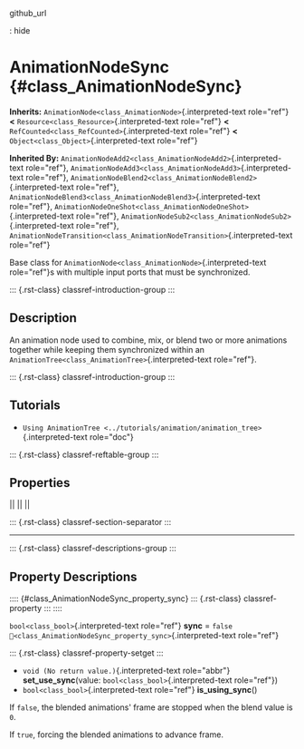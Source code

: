 github_url

:   hide

# AnimationNodeSync {#class_AnimationNodeSync}

**Inherits:** `AnimationNode<class_AnimationNode>`{.interpreted-text
role="ref"} **\<** `Resource<class_Resource>`{.interpreted-text
role="ref"} **\<** `RefCounted<class_RefCounted>`{.interpreted-text
role="ref"} **\<** `Object<class_Object>`{.interpreted-text role="ref"}

**Inherited By:**
`AnimationNodeAdd2<class_AnimationNodeAdd2>`{.interpreted-text
role="ref"},
`AnimationNodeAdd3<class_AnimationNodeAdd3>`{.interpreted-text
role="ref"},
`AnimationNodeBlend2<class_AnimationNodeBlend2>`{.interpreted-text
role="ref"},
`AnimationNodeBlend3<class_AnimationNodeBlend3>`{.interpreted-text
role="ref"},
`AnimationNodeOneShot<class_AnimationNodeOneShot>`{.interpreted-text
role="ref"},
`AnimationNodeSub2<class_AnimationNodeSub2>`{.interpreted-text
role="ref"},
`AnimationNodeTransition<class_AnimationNodeTransition>`{.interpreted-text
role="ref"}

Base class for `AnimationNode<class_AnimationNode>`{.interpreted-text
role="ref"}s with multiple input ports that must be synchronized.

::: {.rst-class}
classref-introduction-group
:::

## Description

An animation node used to combine, mix, or blend two or more animations
together while keeping them synchronized within an
`AnimationTree<class_AnimationTree>`{.interpreted-text role="ref"}.

::: {.rst-class}
classref-introduction-group
:::

## Tutorials

- `Using AnimationTree <../tutorials/animation/animation_tree>`{.interpreted-text
  role="doc"}

::: {.rst-class}
classref-reftable-group
:::

## Properties

||
||
||

::: {.rst-class}
classref-section-separator
:::

------------------------------------------------------------------------

::: {.rst-class}
classref-descriptions-group
:::

## Property Descriptions

:::: {#class_AnimationNodeSync_property_sync}
::: {.rst-class}
classref-property
:::
::::

`bool<class_bool>`{.interpreted-text role="ref"} **sync** = `false`
`🔗<class_AnimationNodeSync_property_sync>`{.interpreted-text
role="ref"}

::: {.rst-class}
classref-property-setget
:::

- `void (No return value.)`{.interpreted-text role="abbr"}
  **set_use_sync**(value: `bool<class_bool>`{.interpreted-text
  role="ref"})
- `bool<class_bool>`{.interpreted-text role="ref"} **is_using_sync**()

If `false`, the blended animations\' frame are stopped when the blend
value is `0`.

If `true`, forcing the blended animations to advance frame.
